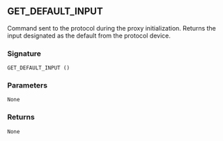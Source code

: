 ## GET\_DEFAULT\_INPUT

Command sent to the protocol during the proxy initialization. Returns the input designated as the default  from the protocol device.


### Signature

`GET_DEFAULT_INPUT ()`


### Parameters

`None`


### Returns

`None`
